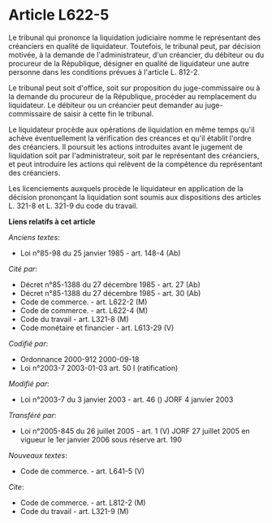# Article L622-5

Le tribunal qui prononce la liquidation judiciaire nomme le représentant des créanciers en qualité de liquidateur. Toutefois,
le tribunal peut, par décision motivée, à la demande de l'administrateur, d'un créancier, du débiteur ou du procureur de la
République, désigner en qualité de liquidateur une autre personne dans les conditions prévues à l'article L. 812-2.

Le tribunal peut soit d'office, soit sur proposition du juge-commissaire ou à la demande du procureur de la République,
procéder au remplacement du liquidateur. Le débiteur ou un créancier peut demander au juge-commissaire de saisir à cette fin
le tribunal.

Le liquidateur procède aux opérations de liquidation en même temps qu'il achève éventuellement la vérification des créances
et qu'il établit l'ordre des créanciers. Il poursuit les actions introduites avant le jugement de liquidation soit par
l'administrateur, soit par le représentant des créanciers, et peut introduire les actions qui relèvent de la compétence du
représentant des créanciers.

Les licenciements auxquels procède le liquidateur en application de la décision prononçant la liquidation sont soumis aux
dispositions des articles L. 321-8 et L. 321-9 du code du travail.

**Liens relatifs à cet article**

_Anciens textes_:

  - Loi n°85-98 du 25 janvier 1985 - art. 148-4 (Ab)

_Cité par_:

  - Décret n°85-1388 du 27 décembre 1985 - art. 27 (Ab)
  - Décret n°85-1388 du 27 décembre 1985 - art. 30 (Ab)
  - Code de commerce. - art. L622-2 (M)
  - Code de commerce. - art. L622-4 (M)
  - Code du travail - art. L321-8 (M)
  - Code monétaire et financier - art. L613-29 (V)

_Codifié par_:

  - Ordonnance 2000-912 2000-09-18
  - Loi n°2003-7 2003-01-03 art. 50 I (ratification)

_Modifié par_:

  - Loi n°2003-7 du 3 janvier 2003 - art. 46 () JORF 4 janvier 2003

_Transféré par_:

  - Loi n°2005-845 du 26 juillet 2005 - art. 1 (V) JORF 27 juillet 2005 en vigueur le 1er janvier 2006 sous réserve art. 190

_Nouveaux textes_:

  - Code de commerce. - art. L641-5 (V)

_Cite_:

  - Code de commerce. - art. L812-2 (M)
  - Code du travail - art. L321-9 (M)
